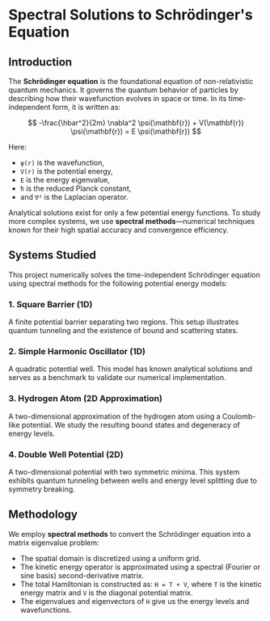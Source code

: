 # Spectral Solutions to Schrödinger's Equation

## Introduction

The **Schrödinger equation** is the foundational equation of non-relativistic quantum mechanics. It governs the quantum behavior of particles by describing how their wavefunction evolves in space or time. In its time-independent form, it is written as:

$$
-\frac{\hbar^2}{2m} \nabla^2 \psi(\mathbf{r}) + V(\mathbf{r}) \psi(\mathbf{r}) = E \psi(\mathbf{r})
$$

Here:
- `ψ(r)` is the wavefunction,
- `V(r)` is the potential energy,
- `E` is the energy eigenvalue,
- `ħ` is the reduced Planck constant,
- and `∇²` is the Laplacian operator.

Analytical solutions exist for only a few potential energy functions. To study more complex systems, we use **spectral methods**—numerical techniques known for their high spatial accuracy and convergence efficiency.

## Systems Studied

This project numerically solves the time-independent Schrödinger equation using spectral methods for the following potential energy models:

### 1. Square Barrier (1D)

A finite potential barrier separating two regions. This setup illustrates quantum tunneling and the existence of bound and scattering states.

### 2. Simple Harmonic Oscillator (1D)

A quadratic potential well. This model has known analytical solutions and serves as a benchmark to validate our numerical implementation.

### 3. Hydrogen Atom (2D Approximation)

A two-dimensional approximation of the hydrogen atom using a Coulomb-like potential. We study the resulting bound states and degeneracy of energy levels.

### 4. Double Well Potential (2D)

A two-dimensional potential with two symmetric minima. This system exhibits quantum tunneling between wells and energy level splitting due to symmetry breaking.

## Methodology

We employ **spectral methods** to convert the Schrödinger equation into a matrix eigenvalue problem:

- The spatial domain is discretized using a uniform grid.
- The kinetic energy operator is approximated using a spectral (Fourier or sine basis) second-derivative matrix.
- The total Hamiltonian is constructed as: `H = T + V`, where `T` is the kinetic energy matrix and `V` is the diagonal potential matrix.
- The eigenvalues and eigenvectors of `H` give us the energy levels and wavefunctions.
